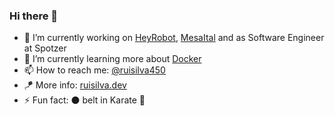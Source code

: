 ### Hi there 👋

<!--
**ruisilva450/ruisilva450** is a ✨ _special_ ✨ repository because its `README.md` (this file) appears on your GitHub profile.

Here are some ideas to get you started:
-->

- 🔭 I’m currently working on [HeyRobot](//heyrobot.fun), [MesaItal](//mesaital.com) and as Software Engineer at Spotzer
- 🌱 I’m currently learning more about [Docker](//www.docker.com) 
- 📫 How to reach me: [@ruisilva450](//twitter.com/ruisilva450)
- 🪁 More info: [ruisilva.dev](//ruisilva.dev)
- ⚡ Fun fact: ⚫ belt in Karate 🥋
<!-- 
- 👯 I’m looking to collaborate on ...
- 🤔 I’m looking for help with ...
- 💬 Ask me about ...
-->
